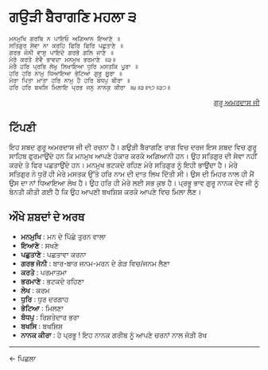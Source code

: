 # **ਗਉੜੀ ਬੈਰਾਗਣਿ ਮਹਲਾ ੩**

``` 
ਮਨਮੁਖਿ ਗਰਬਿ ਨ ਪਾਇਓ ਅਗਿਆਨ ਇਆਣੇ ॥
ਸਤਿਗੁਰ ਸੇਵਾ ਨਾ ਕਰਹਿ ਫਿਰਿ ਫਿਰਿ ਪਛੁਤਾਣੇ ॥
ਗਰਭ ਜੋਨੀ ਵਾਸੁ ਪਾਇਦੇ ਗਰਭੇ ਗਲਿ ਜਾਣੇ ॥
ਮੇਰੇ ਕਰਤੇ ਏਵੈ ਭਾਵਦਾ ਮਨਮੁਖ ਭਰਮਾਣੇ ॥੩॥
ਮੇਰੈ ਹਰਿ ਪ੍ਰਭਿ ਲੇਖੁ ਲਿਖਾਇਆ ਧੁਰਿ ਮਸਤਕਿ ਪੂਰਾ ॥
ਹਰਿ ਹਰਿ ਨਾਮੁ ਧਿਆਇਆ ਭੇਟਿਆ ਗੁਰੁ ਸੂਰਾ ॥
ਮੇਰਾ ਪਿਤਾ ਮਾਤਾ ਹਰਿ ਨਾਮੁ ਹੈ ਹਰਿ ਬੰਧਪੁ ਬੀਰਾ ॥
ਹਰਿ ਹਰਿ ਬਖਸਿ ਮਿਲਾਇ ਪ੍ਰਭ ਜਨੁ ਨਾਨਕੁ ਕੀਰਾ ॥੪॥੩॥੧੭॥੩੭॥
```
<div style="text-align: right"><a href="https://gurbaninow.com/shabad/BTL/WEST" target="_blank">ਗੁਰੂ ਅਮਰਦਾਸ ਜੀ</a></div>

## **ਟਿੱਪਣੀ**
ਇਹ ਸ਼ਬਦ ਗੁਰੂ ਅਮਰਦਾਸ ਜੀ ਦੀ ਰਚਨਾ ਹੈ। ਗਉੜੀ ਬੈਰਾਗਣਿ ਰਾਗ ਵਿਚ ਦਰਜ ਇਸ ਸ਼ਬਦ ਵਿਚ ਗੁਰੂ ਸਾਹਿਬ ਫੁਰਮਾਉਂਦੇ ਹਨ ਕਿ ਮਨਮੁਖ ਆਪਣੇ ਹੰਕਾਰ ਕਰਕੇ ਅਗਿਆਨੀ ਹਨ। ਉਹ ਸਤਿਗੁਰ ਦੀ ਸੇਵਾ ਨਹੀਂ ਕਰਦੇ ਤੇ ਫਿਰ ਪਛਤਾਉਂਦੇ ਹਨ। ਮਨਮੁਖ ਭਟਕਦੇ ਰਹਿਣ ਮੇਰੇ ਸਤਿਗੁਰ ਨੂੰ ਇਹੀ ਭਾਉਂਦਾ ਹੈ। ਮੇਰੇ ਸਤਿਗੁਰ ਨੇ ਧੁਰੋਂ ਹੀ ਮੇਰੇ ਮਸਤਕ ਉੱਤੇ ਹਰਿ ਨਾਮ ਦੀ ਦਾਤ ਲਿਖ ਦਿੱਤੀ ਸੀ। ਉਸ ਦੀ ਮਿਹਰ ਨਾਲ ਹੀ ਮੈਂ ਉਸ ਦਾ ਨਾਂ ਧਿਆਇਆ ਲੇਖ ਹੈ। ਉਹ ਹਰਿ ਹੀ ਮੇਰੇ ਲਈ ਸਭ ਕੁਝ ਹੈ। ਪ੍ਰਭੂ ਭਾਵ ਗੁਰੂ ਨਾਨਕ ਦੇਵ ਜੀ ਨੂੰ ਬੇਨਤੀ ਕੀਤੀ ਗਈ ਹੈ ਕਿ ਉਹ ਆਪਣੀ ਬਖਸ਼ਿਸ਼ ਕਰਕੇ ਆਪਣੇ ਵਿਚ ਮਿਲਾ ਲੈਣ।

## **ਔਖੇ ਸ਼ਬਦਾਂ ਦੇ ਅਰਥ** 
 * **ਮਨਮੁਖਿ** : ਮਨ ਦੇ ਪਿੱਛੇ ਤੁਰਨ ਵਾਲਾ
 * **ਇਆਣੇ** : ਸਖਣੇ
 * **ਪਛੁਤਾਣੇ** : ਪਛਤਾਵਾ ਕਰਨਾ 
 * **ਗਰਭ ਜੋਨੀ** : ਬਾਰ-ਬਾਰ ਜਨਮ-ਮਰਨ ਦੇ ਗੇੜ ਵਿਚ/ਜਨਮ ਲੈਣਾ
 * **ਕਰਤੇ** : ਪਰਮਾਤਮਾ
 * **ਭਰਮਾਣੇ** : ਭਟਕਦੇ ਰਹਿਣਾ
 * **ਲੇਖ** : ਕਰਮ
 * **ਧੁਰਿ** : ਧੁਰ ਦਰਗਾਹ
 * **ਭੇਟਿਆ** : ਮਿਲਣਾ
 * **ਬੰਧਪੁ** : ਰਿਸ਼ਤੇਦਾਰ ਭਰਾ
 * **ਬਖਸਿ** : ਬਖਸ਼ਿਸ਼ 
 * **ਨਾਨਕ ਕੀਰਾ** : ਹੇ ਪ੍ਰਭੂ ! ਇਹ ਨਾਨਕ ਗਰੀਬ ਨੂੰ ਆਪਣੇ ਚਰਨਾਂ ਨਾਲ ਜੋੜੀ ਰੱਖ

----
<a class="anchor" onclick="window.history.back()"> &larr; ਪਿਛਲਾ </a>